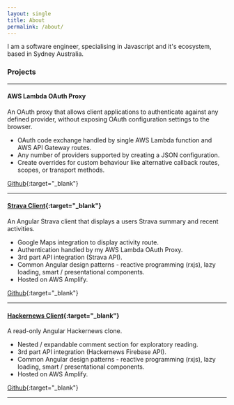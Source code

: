 ```yaml
---
layout: single
title: About
permalink: /about/
---
```


I am a software engineer, specialising in Javascript and it's ecosystem, based in Sydney Australia. 

### Projects

***

#### AWS Lambda OAuth Proxy

An OAuth proxy that allows client applications to authenticate against any defined provider, without exposing OAuth configuration settings to the browser.

- OAuth code exchange handled by single AWS Lambda function and AWS API Gateway routes.
- Any number of providers supported by creating a JSON configuration.
- Create overrides for custom behaviour like alternative callback routes, scopes, or transport methods.

[Github](https://github.com/mattmorton/aws-lambda-oauth-proxy){:target="_blank"}

***

#### [Strava Client](https://master.d246ba5wfm1xlv.amplifyapp.com/login){:target="_blank"}

An Angular Strava client that displays a users Strava summary and recent activities.

- Google Maps integration to display activity route.
- Authentication handled by my AWS Lambda OAuth Proxy.
- 3rd part API integration (Strava API).
- Common Angular design patterns - reactive programming (rxjs), lazy loading, smart / presentational components.
- Hosted on AWS Amplify.

[Github](https://github.com/mattmorton/strava-client){:target="_blank"}

***

#### [Hackernews Client](https://master.daciud9e7j78b.amplifyapp.com){:target="_blank"}

A read-only Angular Hackernews clone.

- Nested / expandable comment section for exploratory reading.
- 3rd part API integration (Hackernews Firebase API).
- Common Angular design patterns - reactive programming (rxjs), lazy loading, smart / presentational components.
- Hosted on AWS Amplify.

[Github](https://github.com/mattmorton/hn-client){:target="_blank"}

***